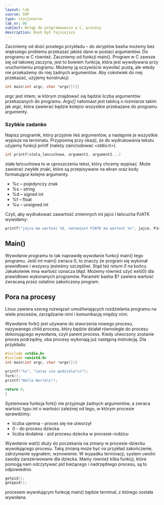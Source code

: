 ```yaml
---
layout: lab
course: SOP
type: stacjonarne
lab_nr: 06
subject: Wstęp do programowania w C, procesy
description: Bash był fajniejszy
---
```


Zaczniemy od dość prostego przykładu – do skryptów basha możemy bez większego problemu przekazać jakieś dane w postaci argumentów. Do programu w C również. Zaczniemy od funkcji main(). Program w C zawsze się od takowej zaczyna, jest to bowiem funkcja, która jest wywoływana przy uruchomieniu programu. Możemy ją oczywiście wywołać pustą, ale wtedy nie przekażemy do niej żadnych argumentów. Aby cokolwiek do niej przekazać, użyjemy konstrukcji
```c
int main(int argc, char *argv[]){}
```
*argc* jest intem, w którym znajdować się będzie liczba argumentów przekazanych do programu. *Argv[]* natomiast jest tablicą o rozmiarze takim jak *argc*, która zawierać będzie kolejno wszystkie przekazane do programu argumenty.

### Szybkie zadanko
Napisz programik, który przyjmie ileś argumentów, a następnie je wszystkie wypisze na terminalu. Przypomnę przy okazji, że do wydrukowania tekstu użyjemy funkcji printf (należy zaincludować <stdio.h>).

```c
int printf(stala_lancuchowa, argument1, argument2...)
```
stała łańcuchowa to w uproszczeniu tekst, który chcemy wypisać. Może zawierać zwykłe znaki, które są przepisywane na ekran oraz kody formatujące kolejne argumenty.
- %c – pojedynczy znak
- %s – string
- %d – signed int
- %f – float
- %u – unsigned int

Czyli, aby wydrukować zawartość zmiennych int jajco i łańcucha PJATK wywołamy:

```c
printf("jajco ma wartość %d, natomiast PJATK ma wartość %s", jajco, PJATK)
```

## Main()
Wywołanie programu to tak naprawdę wywołanie funkcji main() tego programu. Jeśli int main() zwraca 0, to znaczy że program się wykonał prawidłowo i wszyscy jesteśmy szczęśliwi. Stąd też *return 0* na końcu. Jakakolwiek inna wartość oznacza błąd. Możemy również użyć exit(0) dla prawidłowo wykonanych programów. Parametr basha $? zawiera wartość zwracaną przez ostatnio zakończony program.

## Pora na procesy

Linux zawiera szereg rozwiązań umożliwiających rozdzielania programu na wiele procesów, zarządzanie nimi i komunikację między nimi.

Wywołanie fork() jest używane do stworzenia nowego procesu, nazywanego child process, który będzie działał równolegle do procesu dokonującego wywołania, czyli parent process. Kiedy utworzony zostanie proces podrzędny, oba procesy wykonają już następną instrukcję. Dla przykładu:

```c
#include <stdio.h>
#include <unistd.h>
int main(int argc, char *argv[]){

printf("%s", "zaraz sie podziele!\n");
fork();
printf("Hello World\n");

return 0;
}
```

Systemowa funkcja fork() nie przyjmuje żadnych argumentów, a zwraca wartość typu int o wartości zależnej od tego, w którym procesie sprawdzimy:
- liczba ujemna - proces się nie utworzył
- 0 - do procesu dziecka
- liczba dodatnia - pid procesu dziecka w procesie-rodzicu

Wywołanie wait() służy do poczekania na zmiany w procesie-dziecku wywołującego procesu. Taką zmianą może być na przykład zakończenie, zatrzymanie sygnałem, wznowienie. W wypadku terminacji, system uwolni zasoby zarezerwowane dla dziecka.
Mamy również kilka funkcji, które pomogą nam odczytywać pid bieżącego i nadrzędnego procesu, są to odpowiednio

```c
getpid();
getppid();
```

procesem wywołującym funkcję main() będzie terminal, z którego została wywołana.

